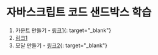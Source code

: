 # 자바스크립트 코드 샌드박스 학습
1. 카운트 만들기 - [링크1](https://codesandbox.io/s/brave-water-t40pd){: target="_blank"}
2. <a href="https://codesandbox.io/s/brave-water-t40pd" target="_blank">링크1</a>
3. 모달 만들기 - [링크2](https://codesandbox.io/s/nostalgic-keldysh-hfob6?file=/index.html:411-459){: target="_blank"}


